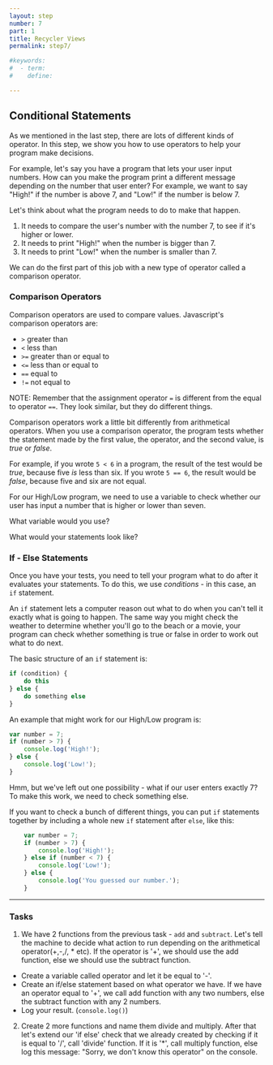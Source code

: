 ```yaml
---
layout: step
number: 7
part: 1
title: Recycler Views
permalink: step7/

#keywords:
#  - term:
#    define:

---
```


## Conditional Statements

As we mentioned in the last step, there are lots of different kinds of operator. In this step, we show you how to use operators to help your program make decisions.

For example, let's say you have a program that lets your user input numbers. How can you make the program print a different message depending on the number that user enter? For example, we want to say "High!" if the number is above 7, and "Low!" if the number is below 7.

Let's think about what the program needs to do to make that happen.

1. It needs to compare the user's number with the number 7, to see if it's higher or lower.
2. It needs to print "High!" when the number is bigger than 7.
3. It needs to print "Low!" when the number is smaller than 7.

We can do the first part of this job with a new type of operator called a comparison operator.

### Comparison Operators

Comparison operators are used to compare values. Javascript's comparison operators are:

* `>` greater than
* `<` less than
* `>=` greater than or equal to
* `<=` less than or equal to
* `==` equal to
* `!=` not equal to

NOTE: Remember that the assignment operator `=` is different from the equal to operator `==`. They look similar, but they do different things.

Comparison operators work a little bit differently from arithmetical operators. When you use a comparison operator, the program tests whether the statement made by the first value, the operator, and the second value, is *true* or *false*.

For example, if you wrote `5 < 6` in a program, the result of the test would be *true*, because five *is* less than six. If you wrote `5 == 6`, the result would be *false*, because five and six are not equal.

For our High/Low program, we need to use a variable to check whether our user has input a number that is higher or lower than seven.

What variable would you use?

What would your statements look like?

### If - Else Statements

Once you have your tests, you need to tell your program what to do after it evaluates your statements. To do this, we use *conditions* - in this case, an `if` statement.

An `if` statement lets a computer reason out what to do when you can't tell it exactly what is going to happen. The same way you might check the weather to determine whether you'll go to the beach or a movie, your program can check whether something is true or false in order to work out what to do next.

The basic structure of an `if` statement is:

```javascript
if (condition) {
    do this
} else {
    do something else
}
```
An example that might work for our High/Low program is:

```javascript
var number = 7;
if (number > 7) {
    console.log('High!');
} else {
    console.log('Low!');
}
```

Hmm, but we've left out one possibility - what if our user enters exactly 7? To make this work, we need to check something else.

If you want to check a bunch of different things, you can put `if` statements together by including a whole new `if` statement after `else`, like this:

```javascript
    var number = 7;
    if (number > 7) {
        console.log('High!');
    } else if (number < 7) {
        console.log('Low!');
    } else {
        console.log('You guessed our number.');
    }
```

----

### Tasks

1. We have 2 functions from the previous task - `add` and `subtract`.
Let's tell the machine to decide what action to run depending on the arithmetical
operator(+,-,/, * etc). If the operator is '+', we should use the add function, else we should use the subtract function.
 * Create a variable called operator and let it be equal to '-'.
 * Create an if/else statement based on what operator we have. If we have an operator equal to '+', we call add function with any two numbers,
else the subtract function with any 2 numbers.
 * Log your result. (`console.log()`)

 2. Create 2 more functions and name them divide and multiply. After
that let's extend our 'if else' check that we already created by checking if
it is equal to '/', call 'divide' function. If it is '*', call multiply
function, else log this message: "Sorry, we don't know this operator" on the console.

